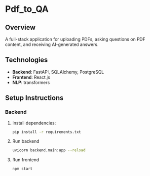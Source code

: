 # Pdf_to_QA

## Overview
A full-stack application for uploading PDFs, asking questions on PDF content, and receiving AI-generated answers.

## Technologies
- **Backend**: FastAPI, SQLAlchemy, PostgreSQL
- **Frontend**: React.js
- **NLP**: transformers

## Setup Instructions

### Backend
1. Install dependencies:
   ```bash
   pip install -r requirements.txt

2. Run backend
    ```bash
    uvicorn backend.main:app --reload

3. Run frontend
    ```bash
    npm start
